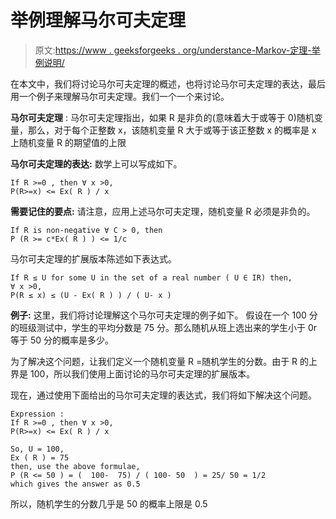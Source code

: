 # 举例理解马尔可夫定理

> 原文:[https://www . geeksforgeeks . org/understance-Markov-定理-举例说明/](https://www.geeksforgeeks.org/understanding-markovs-theorem-with-example/)

在本文中，我们将讨论马尔可夫定理的概述，也将讨论马尔可夫定理的表达，最后用一个例子来理解马尔可夫定理。我们一个一个来讨论。

**马尔可夫定理** :
马尔可夫定理指出，如果 R 是非负的(意味着大于或等于 0)随机变量，那么，对于每个正整数 x，该随机变量 R 大于或等于该正整数 x 的概率是 x 上随机变量 R 的期望值的上限

**马尔可夫定理的表达:**
数学上可以写成如下。

```
If R >=0 , then ∀ x >0,
P(R>=x) <= Ex( R ) / x
```

**需要记住的要点:**
请注意，应用上述马尔可夫定理，随机变量 R 必须是非负的。

```
If R is non-negative ∀ C > 0, then
P (R >= c*Ex( R ) ) <= 1/c 
```

马尔可夫定理的扩展版本陈述如下表达式。

```
If R ≤ U for some U in the set of a real number ( U ∈ IR) then,
∀ x >0,
P(R ≤ x) ≤ (U - Ex( R ) ) / ( U- x )
```

**例子:**
这里，我们将讨论理解这个马尔可夫定理的例子如下。
假设在一个 100 分的班级测试中，学生的平均分数是 75 分。那么随机从班上选出来的学生小于 0r 等于 50 分的概率是多少。

为了解决这个问题，让我们定义一个随机变量 R =随机学生的分数。由于 R 的上界是 100，所以我们使用上面讨论的马尔可夫定理的扩展版本。

现在，通过使用下面给出的马尔可夫定理的表达式，我们将如下解决这个问题。

```
Expression :
If R >=0 , then ∀ x >0,
P(R>=x) <= Ex( R ) / x 
```

```
So, U = 100,
Ex ( R ) = 75
then, use the above formulae,
P (R <= 50 ) = (  100-  75) / ( 100- 50  ) = 25/ 50 = 1/2
which gives the answer as 0.5 
```

所以，随机学生的分数几乎是 50 的概率上限是 0.5
